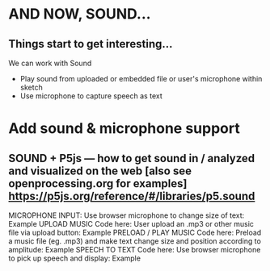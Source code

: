 # AND NOW, SOUND...
## Things start to get interesting...

We can work with Sound
* Play sound from uploaded or embedded file or user's microphone within sketch
* Use microphone to capture speech as text
# Add sound & microphone support
## SOUND + P5js — how to get sound in / analyzed and visualized on the web [also see openprocessing.org for examples] https://p5js.org/reference/#/libraries/p5.sound

MICROPHONE INPUT: Use browser microphone to change size of text: Example
UPLOAD MUSIC Code here: User upload an .mp3 or other music file via upload button: Example
PRELOAD / PLAY MUSIC Code here: Preload a music file (eg. .mp3) and make text change size and position according to amplitude: Example
SPEECH TO TEXT Code here: Use browser microphone to pick up speech and display: Example

